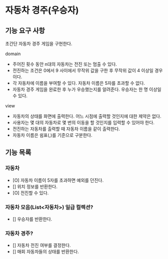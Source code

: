 # 자동차 경주(우승자)

## 기능 요구 사항
 
초간단 자동차 경주 게임을 구현한다.

domain
- 주어진 횟수 동안 n대의 자동차는 전진 또는 멈출 수 있다.
- 전진하는 조건은 0에서 9 사이에서 무작위 값을 구한 후 무작위 값이 4 이상일 경우이다.
- 각 자동차에 이름을 부여할 수 있다. 자동차 이름은 5자를 초과할 수 없다.
- 자동차 경주 게임을 완료한 후 누가 우승했는지를 알려준다. 우승자는 한 명 이상일 수 있다.

view
- 자동차의 상태를 화면에 출력한다. 어느 시점에 출력할 것인지에 대한 제약은 없다.
- 사용자는 몇 대의 자동차로 몇 번의 이동을 할 것인지를 입력할 수 있어야 한다.
- 전진하는 자동차를 출력할 때 자동차 이름을 같이 출력한다.
- 자동차 이름은 쉼표(,)를 기준으로 구분한다.


## 기능 목록

### 자동차
- [O] 자동차 이름이 5자를 초과하면 예외를 던진다.
- [] 위치 정보를 반환한다.
- [O] 전진할 수 있다.

### 자동차 모음(List<자동차>) 일급 컬렉션?
- [] 우승자를 반환한다.

### 자동차 경주?
- [] 자동차 전진 여부를 결정한다.
- [] 매회 자동차들의 상태를 반환한다.
